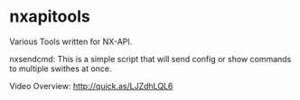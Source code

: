# nxapitools
Various Tools written for NX-API.


nxsendcmd:
This is a simple script that will send config or show commands to multiple swithes at once.  

Video Overview: http://quick.as/LJZdhLQL6
